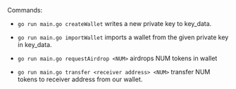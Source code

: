 Commands:

- ```go run main.go createWallet``` writes a new private key to key_data.

- ```go run main.go importWallet``` imports a wallet from the given private key in key_data.

- ```go run main.go requestAirdrop <NUM>``` airdrops NUM tokens in wallet

- ```go run main.go transfer <receiver address> <NUM>``` transfer NUM tokens to receiver address from our wallet.